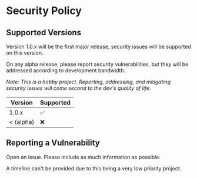 # Security Policy

## Supported Versions

Version 1.0.x will be the first major release, security issues will be supported on this version.

On any alpha release, please report security vulnerabilities, but they will be addressed according to development bandwidth.

_Note: This is a hobby project. Reporting, addressing, and mitigating security issues will come second to the dev's quality of life._

| Version     | Supported          |
| ----------- | ------------------ |
| 1.0.x       | :white_check_mark: |
| < (alpha)   | :x:                |

## Reporting a Vulnerability

Open an issue. Please include as much information as possible. 

A timeline can't be provided due to this being a very low priority project.
